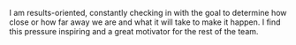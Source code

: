 I am results-oriented, constantly checking in with the goal to determine how close or how far away we are and what it will take to make it happen. I find this pressure inspiring and a great motivator for the rest of the team.
